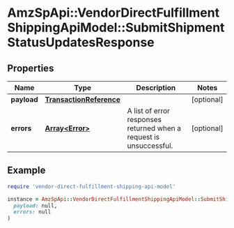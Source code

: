 # AmzSpApi::VendorDirectFulfillmentShippingApiModel::SubmitShipmentStatusUpdatesResponse

## Properties

| Name | Type | Description | Notes |
| ---- | ---- | ----------- | ----- |
| **payload** | [**TransactionReference**](TransactionReference.md) |  | [optional] |
| **errors** | [**Array&lt;Error&gt;**](Error.md) | A list of error responses returned when a request is unsuccessful. | [optional] |

## Example

```ruby
require 'vendor-direct-fulfillment-shipping-api-model'

instance = AmzSpApi::VendorDirectFulfillmentShippingApiModel::SubmitShipmentStatusUpdatesResponse.new(
  payload: null,
  errors: null
)
```

